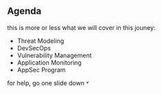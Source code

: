 ---
---

## Agenda

this is more or less what we will cover in this jouney:

- Threat Modeling
- DevSecOps
- Vulnerability Management
- Application Monitoring
- AppSec Program

for help, go one slide down ˅